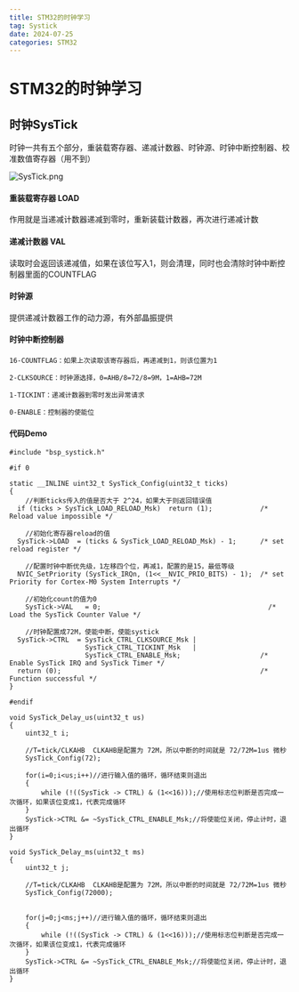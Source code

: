 ```yaml
---
title: STM32的时钟学习
tag: Systick
date: 2024-07-25
categories: STM32
---
```


# STM32的时钟学习

## 时钟SysTick

时钟一共有五个部分，重装载寄存器、递减计数器、时钟源、时钟中断控制器、校准数值寄存器（用不到）

![SysTick.png](https://s2.loli.net/2024/07/27/mbKvAFMpZEVXnd4.png)

#### 重装载寄存器 LOAD

作用就是当递减计数器递减到零时，重新装载计数器，再次进行递减计数

#### 递减计数器 VAL

读取时会返回该递减值，如果在该位写入1，则会清理，同时也会清除时钟中断控制器里面的COUNTFLAG

#### 时钟源

提供递减计数器工作的动力源，有外部晶振提供

#### 时钟中断控制器

```
16-COUNTFLAG：如果上次读取该寄存器后，再递减到1，则该位置为1

2-CLKSOURCE：时钟源选择，0=AHB/8=72/8=9M，1=AHB=72M

1-TICKINT：递减计数器到零时发出异常请求

0-ENABLE：控制器的使能位
```

#### 代码Demo

```
#include "bsp_systick.h"

#if 0

static __INLINE uint32_t SysTick_Config(uint32_t ticks)
{ 
	//判断ticks传入的值是否大于 2^24，如果大于则返回错误值
  if (ticks > SysTick_LOAD_RELOAD_Msk)  return (1);            /* Reload value impossible */
  
	//初始化寄存器reload的值                                  
  SysTick->LOAD  = (ticks & SysTick_LOAD_RELOAD_Msk) - 1;      /* set reload register */
	
	//配置时钟中断优先级，1左移四个位，再减1，配置的是15，最低等级
  NVIC_SetPriority (SysTick_IRQn, (1<<__NVIC_PRIO_BITS) - 1);  /* set Priority for Cortex-M0 System Interrupts */
  
	//初始化count的值为0
	SysTick->VAL   = 0;                                          /* Load the SysTick Counter Value */
	
	//时钟配置成72M，使能中断，使能systick
  SysTick->CTRL  = SysTick_CTRL_CLKSOURCE_Msk | 
                   SysTick_CTRL_TICKINT_Msk   | 
                   SysTick_CTRL_ENABLE_Msk;                    /* Enable SysTick IRQ and SysTick Timer */
  return (0);                                                  /* Function successful */
}

#endif

void SysTick_Delay_us(uint32_t us)
{
	uint32_t i;
	
	//T=tick/CLKAHB  CLKAHB是配置为 72M，所以中断的时间就是 72/72M=1us 微秒
	SysTick_Config(72);
	
	for(i=0;i<us;i++)//进行输入值的循环，循环结束则退出
	{
		while (!((SysTick -> CTRL) & (1<<16)));//使用标志位判断是否完成一次循环，如果该位变成1，代表完成循环
	}
	SysTick->CTRL &= ~SysTick_CTRL_ENABLE_Msk;//将使能位关闭，停止计时，退出循环
}

void SysTick_Delay_ms(uint32_t ms)
{
	uint32_t j;
	
	//T=tick/CLKAHB  CLKAHB是配置为 72M，所以中断的时间就是 72/72M=1us 微秒
	SysTick_Config(72000);

	
	for(j=0;j<ms;j++)//进行输入值的循环，循环结束则退出
	{
		while (!((SysTick -> CTRL) & (1<<16)));//使用标志位判断是否完成一次循环，如果该位变成1，代表完成循环
	}
	SysTick->CTRL &= ~SysTick_CTRL_ENABLE_Msk;//将使能位关闭，停止计时，退出循环
}

```
